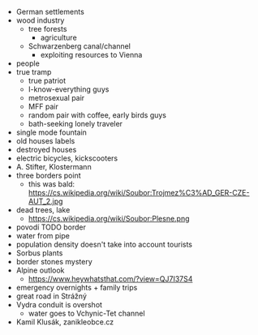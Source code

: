
- German settlements
- wood industry
  - tree forests
    - agriculture
  - Schwarzenberg canal/channel
    - exploiting resources to Vienna
- people
- true tramp
  - true patriot
  - I-know-everything guys
  - metrosexual pair
  - MFF pair
  - random pair with coffee, early birds guys
  - bath-seeking lonely traveler
- single mode fountain
- old houses labels
- destroyed houses
- electric bicycles, kickscooters
- A. Stifter, Klostermann
- three borders point
  - this was bald: https://cs.wikipedia.org/wiki/Soubor:Trojmez%C3%AD_GER-CZE-AUT_2.jpg
- dead trees, lake
  - https://cs.wikipedia.org/wiki/Soubor:Plesne.png
- povodí TODO border
- water from pipe
- population density doesn't take into account tourists
- Sorbus plants
- border stones mystery
- Alpine outlook
  - https://www.heywhatsthat.com/?view=QJ7I37S4
- emergency overnights + family trips
- great road in Strážný
- Vydra conduit is overshot
  - water goes to Vchynic-Tet channel
- Kamil Klusák, zanikleobce.cz

